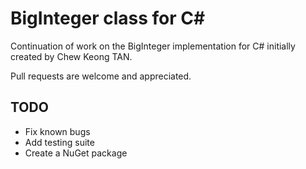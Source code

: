 # BigInteger class for C#
Continuation of work on the BigInteger implementation for C# initially created by Chew Keong TAN.

Pull requests are welcome and appreciated.

## TODO
* Fix known bugs
* Add testing suite
* Create a NuGet package
